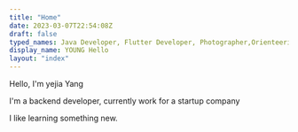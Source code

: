 ```yaml
---
title: "Home"
date: 2023-03-07T22:54:08Z
draft: false
typed_names: Java Developer, Flutter Developer, Photographer,Orienteering Athlete
display_name: YOUNG Hello
layout: "index"
---
```




Hello, I'm yejia Yang

I'm a backend developer, currently work for a startup company

I like learning something new.